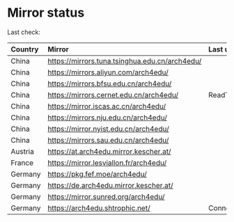 <script src="./time.js"></script>
# Mirror status
Last check: <script type="text/javascript">localize(1754997754.998642);</script>

|Country|Mirror|Last update|
|:------|:-----|:----------|
|China|https://mirrors.tuna.tsinghua.edu.cn/arch4edu/|<script type="text/javascript">localize(1754981394);</script>|
|China|https://mirrors.aliyun.com/arch4edu/|<script type="text/javascript">localize(1754938365);</script>|
|China|https://mirrors.bfsu.edu.cn/arch4edu/|<script type="text/javascript">localize(1754938365);</script>|
|China|https://mirrors.cernet.edu.cn/arch4edu/|ReadTimeout|
|China|https://mirror.iscas.ac.cn/arch4edu/|<script type="text/javascript">localize(1754981394);</script>|
|China|https://mirrors.nju.edu.cn/arch4edu/|<script type="text/javascript">localize(1754938365);</script>|
|China|https://mirror.nyist.edu.cn/arch4edu/|<script type="text/javascript">localize(1754938365);</script>|
|China|https://mirrors.sau.edu.cn/arch4edu/|<script type="text/javascript">localize(1754895516);</script>|
|Austria|https://at.arch4edu.mirror.kescher.at/|<script type="text/javascript">localize(1754938365);</script>|
|France|https://mirror.lesviallon.fr/arch4edu/|<script type="text/javascript">localize(1754938365);</script>|
|Germany|https://pkg.fef.moe/arch4edu/|<script type="text/javascript">localize(1754938365);</script>|
|Germany|https://de.arch4edu.mirror.kescher.at/|<script type="text/javascript">localize(1754938365);</script>|
|Germany|https://mirror.sunred.org/arch4edu/|<script type="text/javascript">localize(1754938365);</script>|
|Germany|https://arch4edu.shtrophic.net/|ConnectionError|

<script src="./tablefilter/tablefilter.js"></script>
<script src="./table.js"></script>